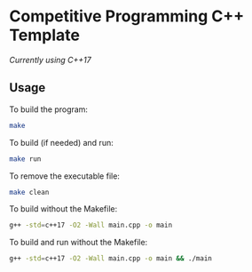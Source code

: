 # Competitive Programming C++ Template

_Currently using C++17_

## Usage

To build the program:

```sh
make
```

To build (if needed) and run:

```sh
make run
```

To remove the executable file:

```sh
make clean
```


To build without the Makefile:

```sh
g++ -std=c++17 -O2 -Wall main.cpp -o main
```

To build and run without the Makefile:

```sh
g++ -std=c++17 -O2 -Wall main.cpp -o main && ./main
```
